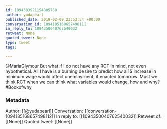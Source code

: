 ```yaml
---
id: 1094383921154805760
author: yudapearl
published_date: 2019-02-09 23:53:54 +00:00
conversation_id: 1094185168657498112
in_reply_to: 1094350040762540032
retweet: None
quoted_tweet: None
type: tweet
tags:

---
```


@MariaGlymour But what if I do not have any RCT in mind, not even hypothetical. All I have is a  burning desire to predict how a 1$ increase in minimum wage would affect unemloyment, if enacted tomorrow. Must we think RCT when we can think what variables would change, how and why? #Bookofwhy

### Metadata

Author: [[@yudapearl]]
Conversation: [[conversation-1094185168657498112]]
In reply to: [[1094350040762540032]]
Retweet of: [[None]]
Quoted tweet: [[None]]
